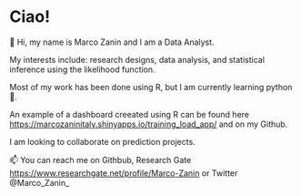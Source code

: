 # Ciao!

👋 Hi, my name is Marco Zanin and I am a Data Analyst.

My interests include: research designs, data analysis, and statistical inference using the likelihood function.

Most of my work has been done using R, but I am currently learning python 🐍.

An example of a dashboard creeated using R can be found here https://marcozaninitaly.shinyapps.io/training_load_app/ and on my Github.


I am looking to collaborate on prediction projects.


📫 You can reach me on Githbub, Research Gate https://www.researchgate.net/profile/Marco-Zanin or Twitter @Marco_Zanin_ 


